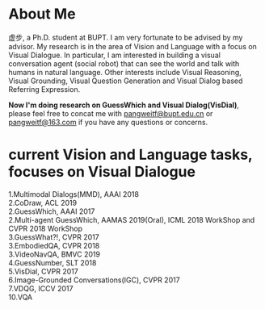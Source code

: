 

# About Me
虚步, a Ph.D. student at BUPT. I am very fortunate to be advised by my advisor. My research is in the area of Vision and Language with a focus on Visual Dialogue. In particular, I am interested in building a visual conversation agent (social robot) that can see the world and talk with humans in natural language. Other interests include Visual Reasoning, Visual Grounding, Visual Question Generation and Visual Dialog based Referring Expression.

<b>Now I'm doing research on GuessWhich and Visual Dialog(VisDial)</b>, please feel free to concat me with pangweitf@bupt.edu.cn or pangweitf@163.com if you have any questions or concerns.

# current Vision and Language tasks, focuses on Visual Dialogue
1.Multimodal Dialogs(MMD), AAAI 2018<br>
2.CoDraw, ACL 2019<br>
2.GuessWhich, AAAI 2017<br>
2.Multi-agent GuessWhich, AAMAS 2019(Oral), ICML 2018 WorkShop and CVPR 2018 WorkShop<br>
3.GuessWhat?!, CVPR 2017<br>
3.EmbodiedQA, CVPR 2018<br>
3.VideoNavQA, BMVC 2019<br>
4.GuessNumber, SLT 2018<br>
5.VisDial, CVPR 2017<br>
6.Image-Grounded Conversations(IGC), CVPR 2017<br>
7.VDQG, ICCV 2017<br>
10.VQA<br>
